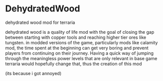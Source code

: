 # DehydratedWood
dehydrated wood mod for terraria

dehydrated wood is a quality of life mod with the goal of closing the gap between starting with copper tools and reaching higher tier ores like tungsten. in modded versions of the game, particularly mods like calamity mod, the time spent at the beginning can get very boring and prevent players from continuing on their journey. Having a quick way of jumping through the meaningless power levels that are only relevant in base game terraria would hopefully change that, thus the creation of this mod

(its because i got annoyed)
